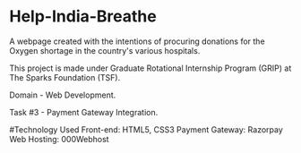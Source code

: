 # Help-India-Breathe
A webpage created with the intentions of procuring donations for the Oxygen shortage in the country's various hospitals.

This project is made under Graduate Rotational Internship Program (GRIP) at The Sparks Foundation (TSF).

Domain - Web Development.

Task #3 - Payment Gateway Integration.

#Technology Used
Front-end: HTML5, CSS3
Payment Gateway: Razorpay
Web Hosting: 000Webhost
